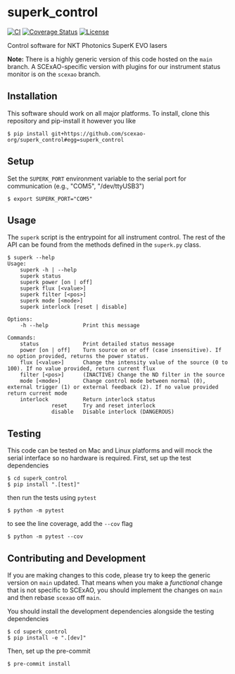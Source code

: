 # superk_control

[![CI](https://github.com/scexao-org/superk_control/actions/workflows/ci.yml/badge.svg)](https://github.com/scexao-org/superk_control/actions/workflows/ci.yml)
[![Coverage Status](https://codecov.io/gh/scexao-org/superk_control/graph/badge.svg)](https://codecov.io/gh/scexao-org/superk_control/)
[![License](https://img.shields.io/github/license/scexao-org/superk_control?color=yellow)](LICENSE)

Control software for NKT Photonics SuperK EVO lasers

**Note:** There is a highly generic version of this code hosted on the `main` branch. A SCExAO-specific version with plugins for our instrument status monitor is on the `scexao` branch.

## Installation

This software should work on all major platforms. To install, clone this repository and pip-install it however you like

```
$ pip install git+https://github.com/scexao-org/superk_control#egg=superk_control
```

## Setup

Set the `SUPERK_PORT` environment variable to the serial port for communication (e.g., "COM5", "/dev/ttyUSB3")

```
$ export SUPERK_PORT="COM5"
```

## Usage

The `superk` script is the entrypoint for all instrument control. The rest of the API can be found from the methods defined in the `superk.py` class.

```
$ superk --help
Usage:
    superk -h | --help
    superk status
    superk power [on | off]
    superk flux [<value>]
    superk filter [<pos>]
    superk mode [<mode>]
    superk interlock [reset | disable]

Options:
    -h --help           Print this message

Commands:
    status              Print detailed status message
    power [on | off]    Turn source on or off (case insensitive). If no option provided, returns the power status.
    flux [<value>]      Change the intensity value of the source (0 to 100). If no value provided, return current flux
    filter [<pos>]      (INACTIVE) Change the ND filter in the source
    mode [<mode>]       Change control mode between normal (0), external trigger (1) or external feedback (2). If no value provided return current mode
    interlock           Return interlock status
              reset     Try and reset interlock
              disable   Disable interlock (DANGEROUS)
```


## Testing

This code can be tested on Mac and Linux platforms and will mock the serial interface so no hardware is required. First, set up the test dependencies

```
$ cd superk_control
$ pip install ".[test]"
```

then run the tests using `pytest`

```
$ python -m pytest
```

to see the line coverage, add the `--cov` flag

```
$ python -m pytest --cov
```

## Contributing and Development

If you are making changes to this code, please try to keep the generic version on `main` updated. That means when you make a _functional_ change that is not specific to SCExAO, you should implement the changes on `main` and then rebase `scexao` off `main`.

You should install the development dependencies alongside the testing dependencies

```
$ cd superk_control
$ pip install -e ".[dev]"
```

Then, set up the pre-commit

```
$ pre-commit install
```
